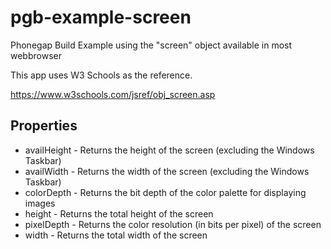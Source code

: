 # pgb-example-screen
Phonegap Build Example using the "screen" object available in most webbrowser

This app uses W3 Schools as the reference.

https://www.w3schools.com/jsref/obj_screen.asp

## Properties
* availHeight - Returns the height of the screen (excluding the Windows Taskbar)
* availWidth - Returns the width of the screen (excluding the Windows Taskbar)
* colorDepth - Returns the bit depth of the color palette for displaying images
* height - Returns the total height of the screen
* pixelDepth - Returns the color resolution (in bits per pixel) of the screen
* width - Returns the total width of the screen
